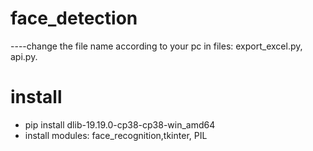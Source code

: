 # face_detection

----change the file name according to your pc in files: export_excel.py, api.py.
# install
- pip install dlib-19.19.0-cp38-cp38-win_amd64
- install modules: face_recognition,tkinter, PIL
